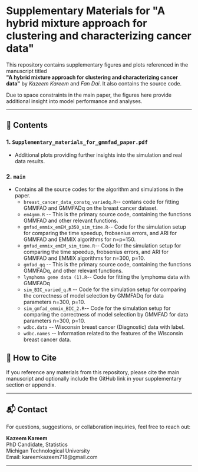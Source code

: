 # Supplementary Materials for "A hybrid mixture approach for clustering and characterizing cancer data"

This repository contains supplementary figures and plots referenced in the manuscript titled\
**"A hybrid mixture approach for clustering and characterizing cancer data"** by *Kazeem Kareem* and *Fan Dai*. It also contains the source code.

Due to space constraints in the main paper, the figures here provide additional insight into model performance and analyses.

---

## 📄 Contents

### 1. `Supplementary_materials_for_gmmfad_paper.pdf`

- Additional plots providing further insights into the simulation and real data results.  

### 2. `main`

- Contains all the source codes for the algorithm and simulations in the paper.
    - `breast_cancer_data_constq_variedq.R`-- contans code for fitting GMMFAD and GMMFADq on the breast cancer dataset.
    - `em4gmm.R` -- This is the primary source code, containing the functions GMMFAD  and other relevant functions.
    - `gmfad_emmix_emEM_p350_sim_time.R`-- Code for the simulation setup for comparing the time speedup, frobsenius errors, and ARI for GMMFAD and EMMIX algorithms for n=p=150. 
    - `gmfad_emmix_emEM_sim_time.R`-- Code for the simulation setup for comparing the time speedup, frobsenius errors, and ARI for GMMFAD and EMMIX algorithms for n=300, p=10. 
    - `gmfad_qq` -- This is the primary source code, containing the functions GMMFADq, and other relevant functions.
    - `lymphoma gene data (1).R`--  Code for fitting the lymphoma data with GMMFADq
    - `sim_BIC_varied_q.R` -- Code for the simulation setup for comparing the correctness of model selection by GMMFADq for data parameters n=300, p=10. 
    - `sim_gmfad_emmix_BIC_2.R`-- Code for the simulation setup for comparing the correctness of model selection by GMMFAD for data parameters n=300, p=10. 
    - `wdbc.data` -- Wisconsin breast cancer (Diagnostic) data with label.
    - `wdbc.names` -- Information related to the features of the Wisconsin breast cancer data.



## 🔗 How to Cite

If you reference any materials from this repository, please cite the main manuscript and optionally include the GitHub link in your supplementary section or appendix.

---

## 📬 Contact

For questions, suggestions, or collaboration inquiries, feel free to reach out:

**Kazeem Kareem**\
PhD Candidate, Statistics\
Michigan Technological University\
Email: kareemkazeem718\@gmail.com

---


